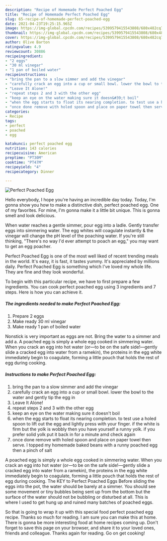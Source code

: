 ```yaml
---
description: "Recipe of Homemade Perfect Poached Egg"
title: "Recipe of Homemade Perfect Poached Egg"
slug: 65-recipe-of-homemade-perfect-poached-egg
date: 2021-04-23T19:25:15.965Z
image: https://img-global.cpcdn.com/recipes/5399579415543808/680x482cq70/perfect-poached-egg-recipe-main-photo.jpg
thumbnail: https://img-global.cpcdn.com/recipes/5399579415543808/680x482cq70/perfect-poached-egg-recipe-main-photo.jpg
cover: https://img-global.cpcdn.com/recipes/5399579415543808/680x482cq70/perfect-poached-egg-recipe-main-photo.jpg
author: Olive Barton
ratingvalue: 4.9
reviewcount: 30886
recipeingredient:
- "2 eggs"
- "30 ml vinegar"
- "1 pan of boiled water"
recipeinstructions:
- "bring the pan to a slow simmer and add the vinegar"
- "carefully crack an egg into a cup or small bowl. lower the bowl to the water and gently tip the egg in"
- "Leave It Alone!"
- "repeat steps 2 and 3 with the other egg"
- "keep an eye on the water making sure it doesn&#39;t boil"
- "when the egg starts to float its nearing completion. to test use a holed spoon to lift out the egg and lightly press with your finger. if the white is firm but the yolk is wobbly then you have yourself a runny yolk. if you prefer solid yolk put it back in for a minute amd check again"
- "once done remove with holed spoon and place on paper towel then serve. I topped my homemade baked beans with a runny poached egg then a pinch of salt"
categories:
- Recipe
tags:
- perfect
- poached
- egg

katakunci: perfect poached egg 
nutrition: 143 calories
recipecuisine: American
preptime: "PT30M"
cooktime: "PT47M"
recipeyield: "4"
recipecategory: Dinner

---
```



![Perfect Poached Egg](https://img-global.cpcdn.com/recipes/5399579415543808/680x482cq70/perfect-poached-egg-recipe-main-photo.jpg)

Hello everybody, I hope you're having an incredible day today. Today, I'm gonna show you how to make a distinctive dish, perfect poached egg. One of my favorites. For mine, I'm gonna make it a little bit unique. This is gonna smell and look delicious.

When water reaches a gentle simmer, pour egg into a ladle. Gently transfer eggs into simmering water. The egg whites will coagulate instantly &amp; the vinegar will change the pH level of the poaching water. If you&#39;re still thinking, &#34;There&#39;s no way I&#39;d ever attempt to poach an egg,&#34; you may want to get an egg poacher.

Perfect Poached Egg is one of the most well liked of recent trending meals in the world. It's easy, it is fast, it tastes yummy. It's appreciated by millions daily. Perfect Poached Egg is something which I've loved my whole life. They are fine and they look wonderful.


To begin with this particular recipe, we have to first prepare a few ingredients. You can cook perfect poached egg using 3 ingredients and 7 steps. Here is how you can achieve it.

<!--inarticleads1-->

##### The ingredients needed to make Perfect Poached Egg:

1. Prepare 2 eggs
1. Make ready 30 ml vinegar
1. Make ready 1 pan of boiled water


Nonstick is very important as eggs are not. Bring the water to a simmer and add a. A poached egg is simply a whole egg cooked in simmering water. When you crack an egg into hot water (or—to be on the safe side!—gently slide a cracked egg into water from a ramekin), the proteins in the egg white immediately begin to coagulate, forming a little pouch that holds the rest of egg during cooking. 

<!--inarticleads2-->

##### Instructions to make Perfect Poached Egg:

1. bring the pan to a slow simmer and add the vinegar
1. carefully crack an egg into a cup or small bowl. lower the bowl to the water and gently tip the egg in
1. Leave It Alone!
1. repeat steps 2 and 3 with the other egg
1. keep an eye on the water making sure it doesn&#39;t boil
1. when the egg starts to float its nearing completion. to test use a holed spoon to lift out the egg and lightly press with your finger. if the white is firm but the yolk is wobbly then you have yourself a runny yolk. if you prefer solid yolk put it back in for a minute amd check again
1. once done remove with holed spoon and place on paper towel then serve. I topped my homemade baked beans with a runny poached egg then a pinch of salt


A poached egg is simply a whole egg cooked in simmering water. When you crack an egg into hot water (or—to be on the safe side!—gently slide a cracked egg into water from a ramekin), the proteins in the egg white immediately begin to coagulate, forming a little pouch that holds the rest of egg during cooking. The KEY to Perfect Poached Eggs Before sliding the eggs into the pot, the water should be barely at a simmer. You should see some movement or tiny bubbles being sent up from the bottom but the surface of the water should not be bubbling or disturbed at all. This is where I used to get hung up and ruined many batches of poached eggs. 

So that is going to wrap it up with this special food perfect poached egg recipe. Thanks so much for reading. I am sure you can make this at home. There is gonna be more interesting food at home recipes coming up. Don't forget to save this page on your browser, and share it to your loved ones, friends and colleague. Thanks again for reading. Go on get cooking!

